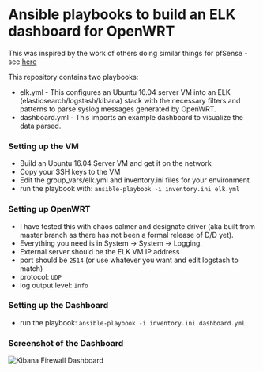 # Ansible playbooks to build an ELK dashboard for OpenWRT

This was inspired by the work of others doing similar things for pfSense - see [here](https://forum.pfsense.org/index.php?topic=120937.0)

This repository contains two playbooks:
- elk.yml - This configures an Ubuntu 16.04 server VM into an ELK (elasticsearch/logstash/kibana) stack with the necessary filters and patterns to parse syslog messages generated by OpenWRT.
- dashboard.yml - This imports an example dashboard to visualize the data parsed.

### Setting up the VM
- Build an Ubuntu 16.04 Server VM and get it on the network
- Copy your SSH keys to the VM
- Edit the group_vars/elk.yml and inventory.ini files for your environment
- run the playbook with: `ansible-playbook -i inventory.ini elk.yml`

### Setting up OpenWRT
- I have tested this with chaos calmer and designate driver (aka built from master branch as there has not been a formal release of D/D yet).
- Everything you need is in System -> System -> Logging.
- External server should be the ELK VM IP address
- port should be `2514` (or use whatever you want and edit logstash to match)
- protocol: `UDP`
- log output level: `Info`

### Setting up the Dashboard
- run the playbook: `ansible-playbook -i inventory.ini dashboard.yml`

### Screenshot of the Dashboard

![Kibana Firewall Dashboard](http://i.imgur.com/O29FrXE.png)


